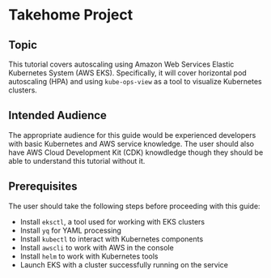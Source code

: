 # Takehome Project

## Topic

This tutorial covers autoscaling using Amazon Web Services Elastic Kubernetes System (AWS EKS). Specifically, it will cover horizontal pod autoscaling (HPA) and using `kube-ops-view` as a tool to visualize Kubernetes clusters.

## Intended Audience

The appropriate audience for this guide would be experienced developers with basic Kubernetes and AWS service knowledge. The user should also have AWS Cloud Development Kit (CDK) knowdledge though they should be able to understand this tutorial without it. 

## Prerequisites

The user should take the following steps before proceeding with this guide:
- Install `eksctl`, a tool used for working with EKS clusters
- Install `yq` for YAML processing
- Install `kubectl` to interact with Kubernetes components
- Install `awscli` to work with AWS in the console
- Install `helm` to work with Kubernetes tools
- Launch EKS with a cluster successfully running on the service

